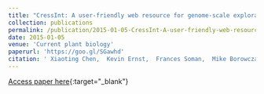 ```yaml
---
title: "CressInt: A user-friendly web resource for genome-scale exploration of gene regulation in Arabidopsis thaliana"
collection: publications
permalink: /publication/2015-01-05-CressInt-A-user-friendly-web-resource-for-genome-scale-exploration-of-gene-regulation-in-Arabidopsis-thaliana
date: 2015-01-05
venue: 'Current plant biology'
paperurl: 'https://goo.gl/SGawhd'
citation: ' Xiaoting Chen,  Kevin Ernst,  Frances Soman,  Mike Borowczak,  Matthew Weirauch, &quot;CressInt: A user-friendly web resource for genome-scale exploration of gene regulation in Arabidopsis thaliana.&quot; Current plant biology, 2015.'
---
```

[Access paper here](https://goo.gl/SGawhd){:target="_blank"}
